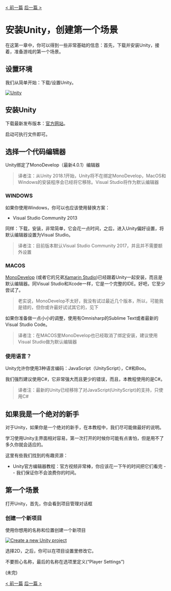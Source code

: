 [< 前一篇](https://github.com/yuiitsu/Article/blob/master/Unity-Tutorials/2d-game-unity/02.Table%20of%20contents.md) [后一篇 >](https://github.com/yuiitsu/Article/blob/master/Unity-Tutorials/2d-game-unity/04.Adding%20and%20displaying%20a%20background.md)

# 安装Unity，创建第一个场景

在这第一章中，你可以得到一些非常基础的信息：首先，下载并安装Unity，接着，准备游戏的第一个场景。

## 设置环境

我们从简单开始：下载/设置Unity。

[![Unity](https://pixelnest.io/tutorials/2d-game-unity/install-and-scene/-img/unity.png)](https://pixelnest.io/tutorials/2d-game-unity/install-and-scene/-img/unity.png)

## 安装Unity

下载最新发布版本：[官方网站](http://unity3d.com/get-unity/download?ref=personal)。

启动可执行文件即可。

## 选择一个代码编辑器

Unity绑定了MonoDevelop（最新4.0.1）编辑器

> 译者注：从Unity 2018.1开始，Unity将不在绑定MonoDevelop，MacOS和Windows的安装程序会已经将它移除。Visual Studio将作为默认编辑器

### WINDOWS

如果你使用Windows，你可以也应该使用替换方案：

- Visual Studio Community 2013

同样：下载，安装，非常简单，它会花一点时间，之后，进入Unity偏好设置，将默认编辑器设置为Visual Studio。

> 译者注：目前版本默认Visual Studio Community 2017，并且并不需要额外设置

### MACOS

[MonoDevelop](http://monodevelop.com/) (或者它的兄弟[Xamarin Studio](http://xamarin.com/studio))已经跟着Unity一起安装，而且是默认编辑器。同Visual Studio和Xcode一样，它是一个完整的IDE。好吧，它至少尝试了。

> 老实说，MonoDevelop不太好，我没有试过最近几个版本，所以，可能我是错的，但你或许最好试试其它的，见下

如果你准备做一点小小的调整，使用有Omnisharp的Sublime Text或者最新的Visual Studio Code。

> 译者注：在MACOS里MonoDevelop也已经取消了绑定安装，建议使用Visual Studio做为默认编辑器

### 使用语言？

Unity允许你使用3种语言编码：JavaScript（UnityScript），C#和Boo。

我们强烈建议使用C#，它非常强大而且更少的错误，而且，本教程使用的是C#。

> 译者注：最新的Unity已经移除了对JavaScript(UnityScript)的支持，只使用C#

## 如果我是一个绝对的新手

对于Unity，如果你是一个绝对的新手，在本教程中，我们尽可能做最好的说明。

学习使用Unity主界面相对容易，第一次打开的时候你可能有点害怕，但是用不了多久你就会适应的。

这里有些我们找到的有趣资源：

- Unity官方编辑器教程：官方视频非常棒，你应该花一下午的时间把它们看完 -- 我们保证你不会浪费你的时间。

## 第一个场景

打开Unity，首先，你会看到项目管理对话框

### 创建一个新项目

使用你想用的名称和位置创建一个新项目

[![Create a new Unity project](https://pixelnest.io/tutorials/2d-game-unity/install-and-scene/-img/create_project.png)](https://pixelnest.io/tutorials/2d-game-unity/install-and-scene/-img/create_project.png)

选择2D，之后，你可以在项目设置里修改它。

不要担心名称，最后的名称在选项里定义(“Player Settings”)

(未完)

[< 前一篇](https://github.com/yuiitsu/Article/blob/master/Unity-Tutorials/2d-game-unity/02.Table%20of%20contents.md) [后一篇 >](https://github.com/yuiitsu/Article/blob/master/Unity-Tutorials/2d-game-unity/04.Adding%20and%20displaying%20a%20background.md)